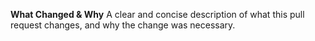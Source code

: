 **What Changed & Why**
A clear and concise description of what this pull request changes, and why the change was necessary.
